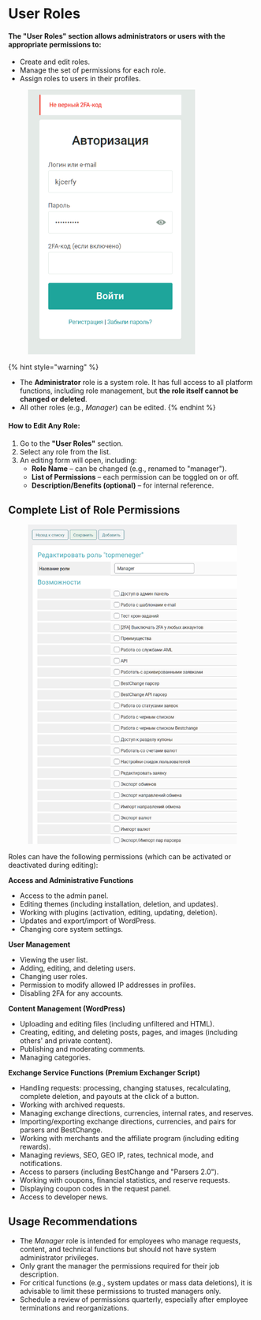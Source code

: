 # User Roles

#### The **"User Roles"** section allows administrators or users with the appropriate permissions to:

* Create and edit roles.
* Manage the set of permissions for each role.
* Assign roles to users in their profiles.

<figure><img src="../../../.gitbook/assets/image (1) (1) (1) (1) (1) (1) (1) (1) (1) (1) (1) (1) (1) (1) (1) (1) (1) (1) (1) (1) (1).png" alt="" width="339"><figcaption></figcaption></figure>

{% hint style="warning" %}
- The **Administrator** role is a system role. It has full access to all platform functions, including role management, but **the role itself cannot be changed or deleted**.
- All other roles (e.g., _Manager_) can be edited.
{% endhint %}

#### How to Edit Any Role:

1. Go to the **"User Roles"** section.
2. Select any role from the list.
3. An editing form will open, including:
   * **Role Name** – can be changed (e.g., renamed to "manager").
   * **List of Permissions** – each permission can be toggled on or off.
   * **Description/Benefits (optional)** – for internal reference.

## Complete List of Role Permissions

<figure><img src="../../../.gitbook/assets/image (5) (1) (1) (1) (1).png" alt="" width="563"><figcaption></figcaption></figure>

Roles can have the following permissions (which can be activated or deactivated during editing):

**Access and Administrative Functions**

* Access to the admin panel.
* Editing themes (including installation, deletion, and updates).
* Working with plugins (activation, editing, updating, deletion).
* Updates and export/import of WordPress.
* Changing core system settings.

**User Management**

* Viewing the user list.
* Adding, editing, and deleting users.
* Changing user roles.
* Permission to modify allowed IP addresses in profiles.
* Disabling 2FA for any accounts.

**Content Management (WordPress)**

* Uploading and editing files (including unfiltered and HTML).
* Creating, editing, and deleting posts, pages, and images (including others' and private content).
* Publishing and moderating comments.
* Managing categories.

**Exchange Service Functions (Premium Exchanger Script)**

* Handling requests: processing, changing statuses, recalculating, complete deletion, and payouts at the click of a button.
* Working with archived requests.
* Managing exchange directions, currencies, internal rates, and reserves.
* Importing/exporting exchange directions, currencies, and pairs for parsers and BestChange.
* Working with merchants and the affiliate program (including editing rewards).
* Managing reviews, SEO, GEO IP, rates, technical mode, and notifications.
* Access to parsers (including BestChange and "Parsers 2.0").
* Working with coupons, financial statistics, and reserve requests.
* Displaying coupon codes in the request panel.
* Access to developer news.

## Usage Recommendations

* The _Manager_ role is intended for employees who manage requests, content, and technical functions but should not have system administrator privileges.
* Only grant the manager the permissions required for their job description.
* For critical functions (e.g., system updates or mass data deletions), it is advisable to limit these permissions to trusted managers only.
* Schedule a review of permissions quarterly, especially after employee terminations and reorganizations.